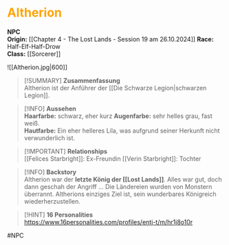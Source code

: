 # <font color = "orange">Altherion</font>

**NPC**  
**Origin:** [[Chapter 4 - The Lost Lands - Session 19 am 26.10.2024]]
**Race:** Half-Elf-Half-Drow  
**Class:** [[Sorcerer]]

![[Altherion.jpg|600]]

>[!SUMMARY] **Zusammenfassung**  
>Altherion ist der Anführer der [[Die Schwarze Legion|schwarzen Legion]].

>[!INFO] **Aussehen**  
>**Haarfarbe:** schwarz, eher kurz
>**Augenfarbe:** sehr helles grau, fast weiß.  
>**Hautfarbe:** Ein eher helleres Lila, was aufgrund seiner Herkunft nicht verwunderlich ist.

>[!IMPORTANT] **Relationships**  
>[[Felices Starbright]]: Ex-Freundin
>[[Verin Starbright]]: Tochter

>[!INFO] **Backstory**  
>Altherion war der **letzte König der [[Lost Lands]]**. Alles war gut, doch dann geschah der Angriff ... Die Ländereien wurden von Monstern überrannt. Altherions einziges Ziel ist, sein wunderbares Königreich wiederherzustellen.

>[!HINT] **16 Personalities**
>https://www.16personalities.com/profiles/entj-t/m/hr1j8o10r

#NPC 